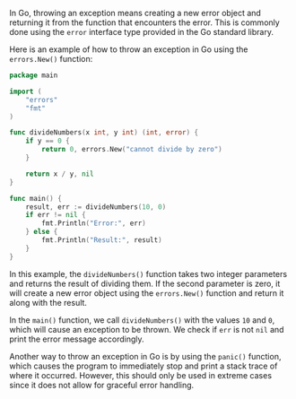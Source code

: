 In Go, throwing an exception means creating a new error object and returning it from the function that encounters the error. This is commonly done using the `error` interface type provided in the Go standard library.

Here is an example of how to throw an exception in Go using the `errors.New()` function:

```go
package main

import (
    "errors"
    "fmt"
)

func divideNumbers(x int, y int) (int, error) {
    if y == 0 {
        return 0, errors.New("cannot divide by zero")
    }

    return x / y, nil
}

func main() {
    result, err := divideNumbers(10, 0)
    if err != nil {
        fmt.Println("Error:", err)
    } else {
        fmt.Println("Result:", result)
    }
}
```

In this example, the `divideNumbers()` function takes two integer parameters and returns the result of dividing them. If the second parameter is zero, it will create a new error object using the `errors.New()` function and return it along with the result.

In the `main()` function, we call `divideNumbers()` with the values `10` and `0`, which will cause an exception to be thrown. We check if `err` is not `nil` and print the error message accordingly.

Another way to throw an exception in Go is by using the `panic()` function, which causes the program to immediately stop and print a stack trace of where it occurred. However, this should only be used in extreme cases since it does not allow for graceful error handling.